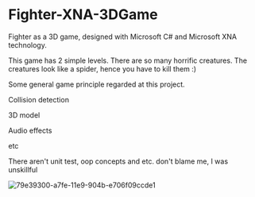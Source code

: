 # Fighter-XNA-3DGame
Fighter as a 3D game, designed with Microsoft C# and Microsoft XNA technology. 

This game has 2 simple levels. There are so many horrific creatures. The creatures look like a spider, hence you have to kill them :)  


Some general game principle regarded at this project.   

Collision detection 

3D model 

Audio effects  

etc  


There aren't unit test, oop concepts and etc. don't blame me, I was unskillful 

![79e39300-a7fe-11e9-904b-e706f09ccde1](https://user-images.githubusercontent.com/13469712/123537446-c05cfe80-d744-11eb-92bf-22951bac51a7.png)
